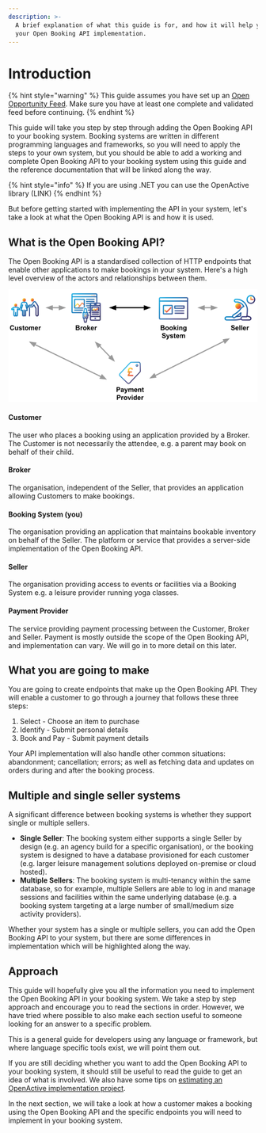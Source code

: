 ```yaml
---
description: >-
  A brief explanation of what this guide is for, and how it will help you with
  your Open Booking API implementation.
---
```


# Introduction

{% hint style="warning" %}
This guide assumes you have set up an [Open Opportunity Feed](../../required-features-guides/opportunity-feeds/). Make sure you have at least one complete and validated feed before continuing.
{% endhint %}

This guide will take you step by step through adding the Open Booking API to your booking system. Booking systems are written in different programming languages and frameworks, so you will need to apply the steps to your own system, but you should be able to add a working and complete Open Booking API to your booking system using this guide and the reference documentation that will be linked along the way.

{% hint style="info" %}
If you are using .NET you can use the OpenActive library (LINK)
{% endhint %}

But before getting started with implementing the API in your system, let's take a look at what the Open Booking API is and how it is used.

## What is the Open Booking API?

The Open Booking API is a standardised collection of HTTP endpoints that enable other applications to make bookings in your system. Here's a high level overview of the actors and relationships between them.

![](<../../.gitbook/assets/image (1).png>)

#### Customer

The user who places a booking using an application provided by a Broker. The Customer is not necessarily the attendee, e.g. a parent may book on behalf of their child.

#### Broker

The organisation, independent of the Seller, that provides an application allowing Customers to make bookings.&#x20;

#### Booking System (you)

The organisation providing an application that maintains bookable inventory on behalf of the Seller. The platform or service that provides a server-side implementation of the Open Booking API.

#### Seller

The organisation providing access to events or facilities via a Booking System e.g. a leisure provider running yoga classes.

#### Payment Provider

The service providing payment processing between the Customer, Broker and Seller. Payment is mostly outside the scope of the Open Booking API, and implementation can vary. We will go in to more detail on this later.

## What you are going to make

You are going to create endpoints that make up the Open Booking API. They will enable a customer to go through a journey that follows these three steps:

1. Select - Choose an item to purchase
2. Identify - Submit personal details
3. Book and Pay - Submit payment details

Your API implementation will also handle other common situations: abandonment; cancellation; errors; as well as fetching data and updates on orders during and after the booking process.

## Multiple and single seller systems

A significant difference between booking systems is whether they support single or multiple sellers.

* **Single Seller**: The booking system either supports a single Seller by design (e.g. an agency build for a specific organisation), or the booking system is designed to have a database provisioned for each customer (e.g. larger leisure management solutions deployed on-premise or cloud hosted).
* **Multiple Sellers**: The booking system is multi-tenancy within the same database, so for example, multiple Sellers are able to log in and manage sessions and facilities within the same underlying database (e.g. a booking system targeting at a large number of small/medium size activity providers).

Whether your system has a single or multiple sellers, you can add the Open Booking API to your system, but there are some differences in implementation which will be highlighted along the way.

## Approach

This guide will hopefully give you all the information you need to implement the Open Booking API  in your booking system. We take a step by step approach and encourage you to read the sections in order. However, we have tried where possible to also make each section useful to someone looking for an answer to a specific problem.

This is a general guide for developers using any language or framework, but where language specific tools exist, we will point them out.

If you are still deciding whether you want to add the Open Booking API to your booking system, it should still be useful to read the guide to get an idea of what is involved. We also have some tips on [estimating an OpenActive implementation project](../../getting-started/estimating-an-openactive-implementation.md).

In the next section, we will take a look at how a customer makes a booking using the Open Booking API and the specific endpoints you will need to implement in your booking system.

